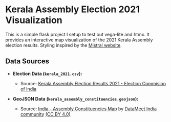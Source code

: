 
# Kerala Assembly Election 2021 Visualization

This is a simple flask project I setup to test out vega-lite and htmx. It provides an interactive map visualization of the 2021 Kerala Assembly election results. Styling inspired by the [Mistral website](https://mistral.ai/).

## Data Sources

- **Election Data (`kerala_2021.csv`):**
  - Source: [Kerala Assembly Election Results 2021 - Election Commision of India](https://results.eci.gov.in/Result2021/ConstituencywiseS111.htm?ac=1)

- **GeoJSON Data (`kerala_assembly_constituencies.geojson`):**
  - Source: [India - Assembly Constituencies Map](https://github.com/datameet/maps/tree/master/assembly-constituencies) by [DataMeet India community](https://datameet.org/) [(CC BY 4.0)](https://creativecommons.org/licenses/by/4.0/)
